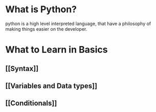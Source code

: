 # What is Python?
python is a high level interpreted language, that have a philosophy of making things easier on the developer.

# What to Learn in Basics
## [[Syntax]]
## [[Variables and Data types]]
## [[Conditionals]]